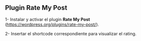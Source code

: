 ## Plugin Rate My Post

1- Instalar y activar el plugin __Rate My Post__ (https://wordpress.org/plugins/rate-my-post/).

2- Insertar el shortcode correspondiente para visualizar el rating.
